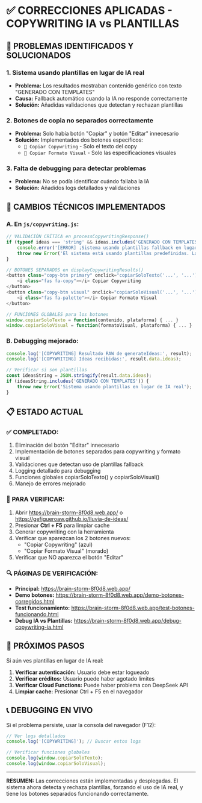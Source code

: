 # ✅ CORRECCIONES APLICADAS - COPYWRITING IA vs PLANTILLAS

## 🚨 PROBLEMAS IDENTIFICADOS Y SOLUCIONADOS

### 1. **Sistema usando plantillas en lugar de IA real**
- **Problema:** Los resultados mostraban contenido genérico con texto "GENERADO CON TEMPLATES"
- **Causa:** Fallback automático cuando la IA no responde correctamente
- **Solución:** Añadidas validaciones que detectan y rechazan plantillas

### 2. **Botones de copia no separados correctamente**
- **Problema:** Solo había botón "Copiar" y botón "Editar" innecesario
- **Solución:** Implementados dos botones específicos:
  - `🎯 Copiar Copywriting` - Solo el texto del copy
  - `🎨 Copiar Formato Visual` - Solo las especificaciones visuales

### 3. **Falta de debugging para detectar problemas**
- **Problema:** No se podía identificar cuándo fallaba la IA
- **Solución:** Añadidos logs detallados y validaciones

## 🔧 CAMBIOS TÉCNICOS IMPLEMENTADOS

### A. **En `js/copywriting.js`:**

```javascript
// VALIDACIÓN CRÍTICA en processCopywritingResponse()
if (typeof ideas === 'string' && ideas.includes('GENERADO CON TEMPLATES')) {
    console.error('[ERROR] ¡Sistema usando plantillas fallback en lugar de IA!');
    throw new Error('El sistema está usando plantillas predefinidas. La IA no está funcionando correctamente.');
}

// BOTONES SEPARADOS en displayCopywritingResults()
<button class="copy-btn primary" onclick="copiarSoloTexto('...', '...')">
    <i class="fas fa-copy"></i> Copiar Copywriting
</button>
<button class="copy-btn visual" onclick="copiarSoloVisual('...', '...')">
    <i class="fas fa-palette"></i> Copiar Formato Visual
</button>

// FUNCIONES GLOBALES para los botones
window.copiarSoloTexto = function(contenido, plataforma) { ... }
window.copiarSoloVisual = function(formatoVisual, plataforma) { ... }
```

### B. **Debugging mejorado:**
```javascript
console.log('[COPYWRITING] Resultado RAW de generateIdeas:', result);
console.log('[COPYWRITING] Ideas recibidas:', result.data.ideas);

// Verificar si son plantillas
const ideasString = JSON.stringify(result.data.ideas);
if (ideasString.includes('GENERADO CON TEMPLATES')) {
    throw new Error('Sistema usando plantillas en lugar de IA real');
}
```

## 📋 ESTADO ACTUAL

### ✅ **COMPLETADO:**
1. Eliminación del botón "Editar" innecesario
2. Implementación de botones separados para copywriting y formato visual
3. Validaciones que detectan uso de plantillas fallback
4. Logging detallado para debugging
5. Funciones globales copiarSoloTexto() y copiarSoloVisual()
6. Manejo de errores mejorado

### 🔄 **PARA VERIFICAR:**
1. Abrir https://brain-storm-8f0d8.web.app/ o https://gefigueroaw.github.io/lluvia-de-ideas/
2. Presionar **Ctrl + F5** para limpiar cache
3. Generar copywriting con la herramienta
4. Verificar que aparezcan los 2 botones nuevos:
   - "Copiar Copywriting" (azul)
   - "Copiar Formato Visual" (morado)
5. Verificar que NO aparezca el botón "Editar"

### 🔍 **PÁGINAS DE VERIFICACIÓN:**
- **Principal:** https://brain-storm-8f0d8.web.app/
- **Demo botones:** https://brain-storm-8f0d8.web.app/demo-botones-corregidos.html
- **Test funcionamiento:** https://brain-storm-8f0d8.web.app/test-botones-funcionando.html
- **Debug IA vs Plantillas:** https://brain-storm-8f0d8.web.app/debug-copywriting-ia.html

## 🎯 PRÓXIMOS PASOS

Si aún ves plantillas en lugar de IA real:

1. **Verificar autenticación:** Usuario debe estar logueado
2. **Verificar créditos:** Usuario puede haber agotado límites
3. **Verificar Cloud Functions:** Puede haber problema con DeepSeek API
4. **Limpiar cache:** Presionar Ctrl + F5 en el navegador

## 📞 DEBUGGING EN VIVO

Si el problema persiste, usar la consola del navegador (F12):
```javascript
// Ver logs detallados
console.log('[COPYWRITING]'); // Buscar estos logs

// Verificar funciones globales
console.log(window.copiarSoloTexto);
console.log(window.copiarSoloVisual);
```

---

**RESUMEN:** Las correcciones están implementadas y desplegadas. El sistema ahora detecta y rechaza plantillas, forzando el uso de IA real, y tiene los botones separados funcionando correctamente.
